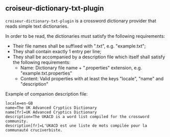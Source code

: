 <!--
SPDX-FileCopyrightText: 2023 Antoine Belvire
SPDX-License-Identifier: GPL-3.0-or-later
-->

## croiseur-dictionary-txt-plugin

`croiseur-dictionary-txt-plugin` is a crossword dictionary provider that reads simple text 
dictionaries.

In order to be read, the dictionaries must satisfy the following requirements:

* Their file names shall be suffixed with ".txt", e.g. "example.txt";
* They shall contain exactly 1 entry per line;
* They shall be accompanied by a description file which itself shall satisfy the following 
  requirements:
    * Name: Dictionary file name + ".properties" extension, e.g. "example.txt.properties"
    * Content: Valid properties with at least the keys "locale", "name" and "description"

Example of companion description file:

```
locale=en-GB
name=The UK Advanced Cryptics Dictionary
name[fr]=UK Advanced Cryptics Dictionary
description=The UKACD is a word list compiled for the crossword community.
description[fr]=L'UKACD est une liste de mots compilée pour la communauté cruciverbiste.
```